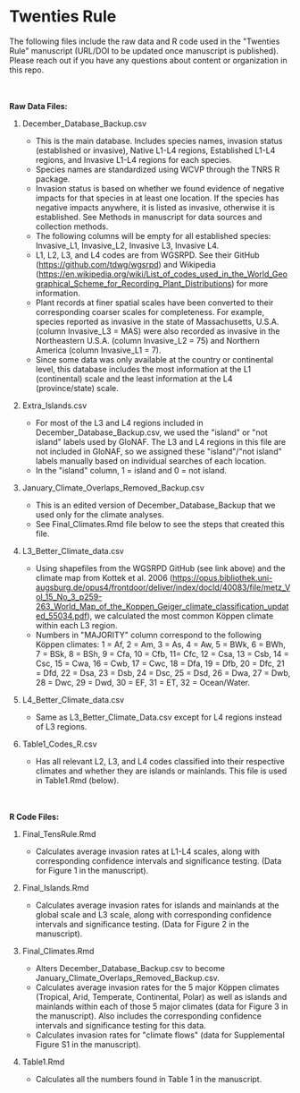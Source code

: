 # Twenties Rule

The following files include the raw data and R code used in the "Twenties Rule" manuscript (URL/DOI to be updated once manuscript is published). 
Please reach out if you have any questions about content or organization in this repo. 

<br/><br/>
__Raw Data Files:__
1. December_Database_Backup.csv 
    * This is the main database. Includes species names, invasion status (established or invasive), Native L1-L4 regions, Established L1-L4 regions, and Invasive L1-L4 regions for each species.
    * Species names are standardized using WCVP through the TNRS R package. 
    * Invasion status is based on whether we found evidence of negative impacts for that species in at least one location. If the species has negative impacts anywhere, it is listed as invasive, otherwise it is established. See Methods in manuscript for data sources and collection methods. 
    * The following columns will be empty for all established species: Invasive_L1, Invasive_L2, Invasive L3, Invasive L4. 
    * L1, L2, L3, and L4 codes are from WGSRPD. See their GitHub (https://github.com/tdwg/wgsrpd) and Wikipedia (https://en.wikipedia.org/wiki/List_of_codes_used_in_the_World_Geographical_Scheme_for_Recording_Plant_Distributions) for more information. 
    * Plant records at finer spatial scales have been converted to their corresponding coarser scales for completeness. For example, species reported as invasive in the state of Massachusetts, U.S.A. (column Invasive_L3 = MAS) were also recorded as invasive in the Northeastern U.S.A. (column Invasive_L2 = 75) and Northern America (column Invasive_L1 = 7). 
    * Since some data was only available at the country or continental level, this database includes the most information at the L1 (continental) scale and the least information at the L4 (province/state) scale. 

2. Extra_Islands.csv
    * For most of the L3 and L4 regions included in December_Database_Backup.csv, we used the "island" or "not island" labels used by GloNAF. The L3 and L4 regions in this file are not included in GloNAF, so we assigned these "island"/"not island" labels manually based on individual searches of each location. 
    * In the "island" column, 1 = island and 0 = not island. 

3. January_Climate_Overlaps_Removed_Backup.csv
    * This is an edited version of December_Database_Backup that we used only for the climate analyses.  
    * See Final_Climates.Rmd file below to see the steps that created this file. 

4. L3_Better_Climate_data.csv
    * Using shapefiles from the WGSRPD GitHub (see link above) and the climate map from Kottek et al. 2006 (https://opus.bibliothek.uni-augsburg.de/opus4/frontdoor/deliver/index/docId/40083/file/metz_Vol_15_No_3_p259-263_World_Map_of_the_Koppen_Geiger_climate_classification_updated_55034.pdf), we calculated the most common Köppen climate within each L3 region.
    * Numbers in "MAJORITY" column correspond to the following Köppen climates: 1 = Af, 2 = Am, 3 = As, 4 = Aw, 5 = BWk, 6 = BWh, 7 = BSk, 8 = BSh, 9 = Cfa, 10 = Cfb, 11= Cfc, 12 = Csa, 13 = Csb, 14 = Csc, 15 = Cwa, 16 = Cwb, 17 = Cwc, 18 = Dfa, 19 = Dfb, 20 = Dfc, 21 = Dfd, 22 = Dsa, 23 = Dsb, 24 = Dsc, 25 = Dsd, 26 = Dwa, 27 = Dwb, 28 = Dwc, 29 = Dwd, 30 = EF, 31 = ET, 32 = Ocean/Water.

5. L4_Better_Climate_data.csv
    * Same as L3_Better_Climate_Data.csv except for L4 regions instead of L3 regions.
  
6. Table1_Codes_R.csv
    * Has all relevant L2, L3, and L4 codes classified into their respective climates and whether they are islands or mainlands. This file is used in Table1.Rmd (below). 



<br/><br/>
__R Code Files:__ 
1. Final_TensRule.Rmd
    * Calculates average invasion rates at L1-L4 scales, along with corresponding confidence intervals and significance testing. (Data for Figure 1 in the manuscript). 

2. Final_Islands.Rmd
    * Calculates average invasion rates for islands and mainlands at the global scale and L3 scale, along with corresponding confidence intervals and significance testing. (Data for Figure 2 in the manuscript).

3. Final_Climates.Rmd
    * Alters December_Database_Backup.csv to become January_Climate_Overlaps_Removed_Backup.csv. 
    * Calculates average invasion rates for the 5 major Köppen climates (Tropical, Arid, Temperate, Continental, Polar) as well as islands and mainlands within each of those 5 major climates (data for Figure 3 in the manuscript). Also includes the corresponding confidence intervals and significance testing for this data. 
    * Calculates invasion rates for "climate flows" (data for Supplemental Figure S1 in the manuscript).
  
2. Table1.Rmd
    * Calculates all the numbers found in Table 1 in the manuscript.
